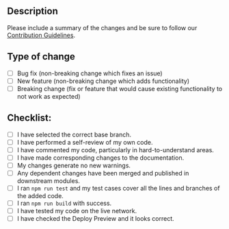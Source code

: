 ## Description

Please include a summary of the changes and be sure to follow our [Contribution Guidelines](../CONTRIBUTING.md).

<!--
Optional if an issue is fixed:
Fixes #(issue)
-->

## Type of change

<!-- Please delete options that are not relevant. -->

- [ ] Bug fix (non-breaking change which fixes an issue)
- [ ] New feature (non-breaking change which adds functionality)
- [ ] Breaking change (fix or feature that would cause existing functionality to not work as expected)

## Checklist:

- [ ] I have selected the correct base branch.
- [ ] I have performed a self-review of my own code.
- [ ] I have commented my code, particularly in hard-to-understand areas.
- [ ] I have made corresponding changes to the documentation.
- [ ] My changes generate no new warnings.
- [ ] Any dependent changes have been merged and published in downstream modules.
- [ ] I ran `npm run test` and my test cases cover all the lines and branches of the added code.
- [ ] I ran `npm run build` with success.
- [ ] I have tested my code on the live network.
- [ ] I have checked the Deploy Preview and it looks correct.